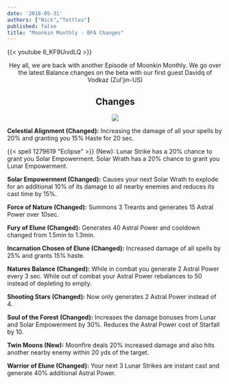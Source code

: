 ```yaml
---
date: '2018-05-31'
authors: ["Nick","Tettles"]
published: false
title: "Moonkin Monthly - BFA Changes"
---
```



{{< youtube 6_KF9UivdLQ >}}

<center>  
Hey all, we are back with another Episode of Moonkin Monthly. We go over the latest Balance changes on the beta with our first guest Davidq of Vodkaz (Zul'jin-US)
</center>

## <center> Changes </center>



<center>
        <img src="https://i.imgur.com/1TRjxUb.png" ></img>
</center>

**Celestial Alignment (Changed):** Increasing the damage of all your spells by 20% and granting you 15% Haste for 20 sec.

{{< spell 1279619 "Eclipse" >}} (New): Lunar Strike has a 20% chance to grant you Solar Empowerment. Solar Wrath has a 20% chance to grant you Lunar Empowerment.

**Solar Empowerment (Changed):** Causes your next Solar Wrath to explode for an additional 10% of its damage to all nearby enemies and reduces its cast time by 15%.

**Force of Nature (Changed):** Summons 3 Treants and generates 15 Astral Power over 10sec.

**Fury of Elune (Changed):** Generates 40 Astral Power and cooldown changed from 1.5min to 1.3min.

**Incarnation Chosen of Elune (Changed):** Increased damage of all spells by 25% and grants 15% haste.

**Natures Balance (Changed):** While in combat you generate 2 Astral Power every 3 sec. While out of combat your Astral Power rebalances to 50 instead of depleting to empty.

**Shooting Stars (Changed):** Now only generates 2 Astral Power instead of 4.

**Soul of the Forest (Changed):** Increases the damage bonuses from Lunar and Solar Empowerment by 30%. Reduces the Astral Power cost of Starfall by 10.

**Twin Moons (New):** Moonfire deals 20% increased damage and also hits another nearby enemy within 20 yds of the target.

**Warrior of Elune (Changed):** Your next 3 Lunar Strikes are instant cast and generate 40% additional Astral Power.
